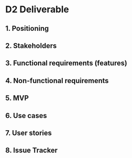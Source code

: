 # D2 Deliverable

## 1. Positioning

## 2. Stakeholders

## 3. Functional requirements (features)

## 4. Non-functional requirements

## 5. MVP

## 6. Use cases

## 7. User stories

## 8. Issue Tracker
